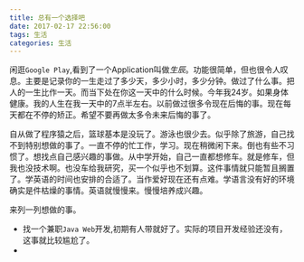 ```yaml
---
title: 总有一个选择吧
date: 2017-02-17 22:56:00
tags: 生活
categories: 生活
---
```


闲逛`Google Play`,看到了一个Application叫做*生辰*。功能很简单，但也很令人叹息。主要是记录你的一生走过了多少天，多少小时，多少分钟。做过了什么事。把人的一生比作一天。而当下处在你这一天中的什么时候。今年我24岁。如果身体健康。我的人生在我一天中的7点半左右。以前做过很多令现在后悔的事。现在每天都在不停的矫正。希望不要再做太多令未来后悔的事了。<!--more-->

自从做了程序猿之后，篮球基本是没玩了。游泳也很少去。似乎除了旅游，自己找不到特别想做的事了。一直不停的忙工作，学习。现在稍微闲下来。倒也有些不习惯了。想找点自己感兴趣的事做。从中学开始，自己一直都想修车。就是修车，但我也没技术啊。也没车给我研究，买一个似乎也不划算。这件事情就只能暂且搁置了。学英语的时间也安排的合适了。当作爱好现在还有点难。学语言没有好的环境确实是件枯燥的事情。英语就慢慢来。慢慢培养成兴趣。

来列一列想做的事。

- 找一个兼职`Java Web`开发,初期有人带就好了。实际的项目开发经验还没有，这事就比较尴尬了。
- ​